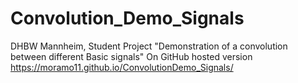 # Convolution_Demo_Signals
DHBW Mannheim, Student Project 
"Demonstration of a convolution between different Basic signals"
On GitHub hosted version  https://moramo11.github.io/ConvolutionDemo_Signals/
